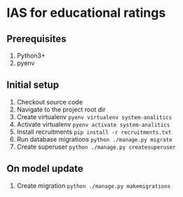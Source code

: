 # IAS for educational ratings

## Prerequisites 
1. Python3+
1. pyenv

## Initial setup
1. Checkout source code
1. Navigate to the project root dir
1. Create virtualenv `pyenv virtualenv system-analitics`
1. Activate virtualenv `pyenv activate system-analitics`
1. Install recruitments `pip install -r recruitments.txt`
1. Run database migrations `python ./manage.py migrate`
1. Create superuser `python ./manage.py createsuperuser`

## On model update
1. Create migration `python ./manage.py makemigrations`
